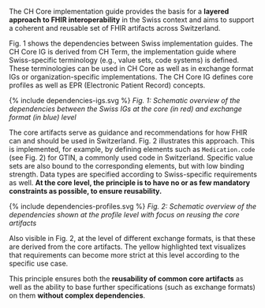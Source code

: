 The CH Core implementation guide provides the basis for a **layered approach to FHIR interoperability** in the Swiss context and aims to support a coherent and reusable set of FHIR artifacts across Switzerland.

Fig. 1 shows the dependencies between Swiss implementation guides. The CH Core IG is derived from CH Term, the implementation guide where Swiss-specific terminology (e.g., value sets, code systems) is defined. These terminologies can be used in CH Core as well as in exchange format IGs or organization-specific implementations. The CH Core IG defines core profiles as well as EPR (Electronic Patient Record) concepts.

{% include dependencies-igs.svg %}
*Fig. 1: Schematic overview of the dependencies between the Swiss IGs at the core (in red) and exchange format (in blue) level*

The core artifacts serve as guidance and recommendations for how FHIR can and should be used in Switzerland. Fig. 2 illustrates this approach. This is implemented, for example, by defining elements such as `Medication.code` (see Fig. 2) for GTIN, a commonly used code in Switzerland. Specific value sets are also bound to the corresponding elements, but with low binding strength. Data types are specified according to Swiss-specific requirements as well. **At the core level, the principle is to have no or as few mandatory constraints as possible, to ensure reusability.**

{% include dependencies-profiles.svg  %}
*Fig. 2: Schematic overview of the dependencies shown at the profile level with focus on reusing the core artifacts*

Also visible in Fig. 2, at the level of different exchange formats, is that these are derived from the core artifacts. The yellow highlighted text visualizes that requirements can become more strict at this level according to the specific use case.

This principle ensures both the **reusability of common core artifacts** as well as the ability to base further specifications (such as exchange formats) on them **without complex dependencies**.

